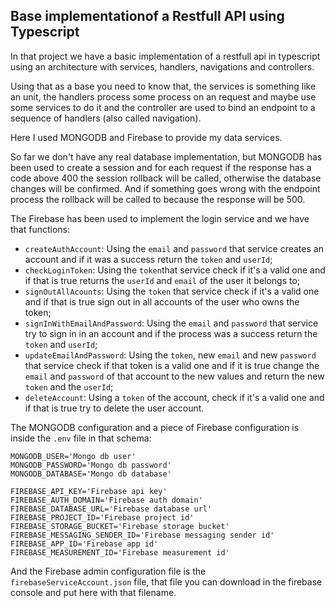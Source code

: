 ## Base implementationof a Restfull API using Typescript

In that project we have a basic implementation of a restfull api in typescript using an architecture with services, handlers, navigations and controllers.

Using that as a base you need to know that, the services is something like an unit, the handlers process some process on an request and maybe use some services to do it and the controller are used to bind an endpoint to a sequence of handlers (also called navigation).

Here I used MONGODB and Firebase to provide my data services.

So far we don't have any real database implementation, but MONGODB has been used to create a session and for each request if the response has a code above 400 the session rollback will be called, otherwise the database changes will be confirmed. And if something goes wrong with the endpoint process the rollback will be called to because the response will be 500.

The Firebase has been used to implement the login service and we have that functions:

- `createAuthAccount`: Using the `email` and `password` that service creates an account and if it was a success return the `token` and `userId`;
- `checkLoginToken`: Using the `token`that service check if it's a valid one and if that is true returns the `userId` and `email` of the user it belongs to;
- `signOutAllAcounts`: Using the `token` that service check if it's a valid one and if that is true sign out in all accounts of the user who owns the token;
- `signInWithEmailAndPassword`: Using the `email` and `password` that service try to sign in in an account and if the process was a success return the `token` and `userId`;
- `updateEmailAndPassword`: Using the `token`, new `email` and new `password` that service check if that token is a valid one and if it is true change the `email` and `password` of that account to the new values and return the new `token` and the `userId`;
- `deleteAccount`: Using a `token` of the account, check if it's a valid one and if that is true try to delete the user account.

The MONGODB configuration and a piece of Firebase configuration is inside the `.env` file in that schema:

```
MONGODB_USER='Mongo db user'
MONGODB_PASSWORD='Mongo db password'
MONGODB_DATABASE='Mongo db database'

FIREBASE_API_KEY='Firebase api key'
FIREBASE_AUTH_DOMAIN='Firebase auth domain'
FIREBASE_DATABASE_URL='Firebase database url'
FIREBASE_PROJECT_ID='Firebase project id'
FIREBASE_STORAGE_BUCKET='Firebase storage bucket'
FIREBASE_MESSAGING_SENDER_ID='Firebase messaging sender id'
FIREBASE_APP_ID='Firebase app id'
FIREBASE_MEASUREMENT_ID='Firebase measurement id'
```

And the Firebase admin configuration file is the `firebaseServiceAccount.json` file, that file you can download in the firebase console and put here with that filename.
